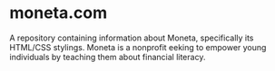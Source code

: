# moneta.com
A repository containing information about Moneta, specifically its HTML/CSS stylings. Moneta is a nonprofit eeking to empower young individuals by teaching them about financial literacy.  
 
 
 
